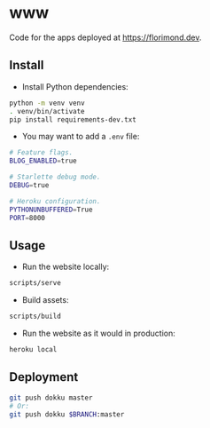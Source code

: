 # www

Code for the apps deployed at https://florimond.dev.

## Install

- Install Python dependencies:

```bash
python -m venv venv
. venv/bin/activate
pip install requirements-dev.txt
```

- You may want to add a `.env` file:

```bash
# Feature flags.
BLOG_ENABLED=true

# Starlette debug mode.
DEBUG=true

# Heroku configuration.
PYTHONUNBUFFERED=True
PORT=8000
```

## Usage

- Run the website locally:

```bash
scripts/serve
```

- Build assets:

```bash
scripts/build
```

- Run the website as it would in production:

```bash
heroku local
```

## Deployment

```bash
git push dokku master
# Or:
git push dokku $BRANCH:master
```
